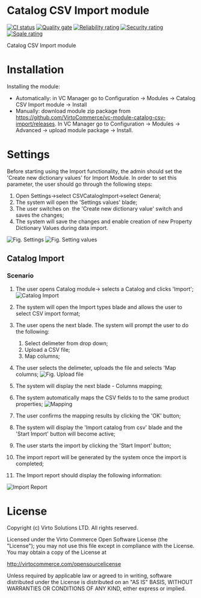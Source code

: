 # Catalog CSV Import module

[![CI status](https://github.com/VirtoCommerce/vc-module-catalog-csv-import/workflows/Module%20CI/badge.svg?branch=dev)](https://github.com/VirtoCommerce/vc-module-catalog-csv-import/actions?query=workflow%3A"Module+CI") [![Quality gate](https://sonarcloud.io/api/project_badges/measure?project=VirtoCommerce_vc-module-catalog-csv-import&metric=alert_status&branch=dev)](https://sonarcloud.io/dashboard?id=VirtoCommerce_vc-module-catalog-csv-import) [![Reliability rating](https://sonarcloud.io/api/project_badges/measure?project=VirtoCommerce_vc-module-catalog-csv-import&metric=reliability_rating&branch=dev)](https://sonarcloud.io/dashboard?id=VirtoCommerce_vc-module-catalog-csv-import) [![Security rating](https://sonarcloud.io/api/project_badges/measure?project=VirtoCommerce_vc-module-catalog-csv-import&metric=security_rating&branch=dev)](https://sonarcloud.io/dashboard?id=VirtoCommerce_vc-module-catalog-csv-import) [![Sqale rating](https://sonarcloud.io/api/project_badges/measure?project=VirtoCommerce_vc-module-catalog-csv-import&metric=sqale_rating&branch=dev)](https://sonarcloud.io/dashboard?id=VirtoCommerce_vc-module-catalog-csv-import)

Catalog CSV Import module

# Installation
Installing the module:
* Automatically: in VC Manager go to Configuration -> Modules -> Catalog CSV Import module -> Install
* Manually: download module zip package from https://github.com/VirtoCommerce/vc-module-catalog-csv-import/releases. In VC Manager go to Configuration -> Modules -> Advanced -> upload module package -> Install.

# Settings

Before starting using the Import functionality, the admin should set the 'Create new dictionary values' for Import Module. In order to set this parameter, the user should go through the following steps:

1. Open Settings→select CSVCatalogImport→select General;
1. The system will open the 'Settings values' blade;
1. The user switches on  the 'Create new dictionary value' switch and saves the changes;  
1. The system will save the changes and enable creation of new Property Dictionary Values during data import.

![Fig. Settings](docs/media/screen-settings.png)
![Fig. Setting values](docs/media/screen-setting-values.png)

## Catalog Import

### Scenario

1. The user opens Catalog module→ selects a Catalog and clicks 'Import';
![Catalog Import](docs/media/screen-select-catalog-to-import.png)
1. The system will open the Import types blade and allows the user to select CSV import format;
1. The user opens the next blade.
The system will prompt the user to do the following:

     1. Select delimeter from drop down;
     1. Upload a CSV file;
     1. Map columns;

1. The user selects the delimeter, uploads the file and selects 'Map columns;
![Fig. Upload file](docs/media/screen-upload-file.png)
1. The system will display the next blade - Columns mapping;
1. The system automatically maps the CSV fields to to the same product properties;
![Mapping](docs/media/screen-mapping.png)
1. The user confirms the mapping results by clicking the 'OK' button;
1. The system will display the 'Import catalog from csv' blade and the 'Start Import' button will become active;
1. The user starts the import by clicking the 'Start Import' button;
1. The import report will be generated by the system once the import is completed;
1. The Import report should display the following information:

![Import Report](docs/media/screen-catalog-import.png)

# License
Copyright (c) Virto Solutions LTD.  All rights reserved.

Licensed under the Virto Commerce Open Software License (the "License"); you
may not use this file except in compliance with the License. You may
obtain a copy of the License at

http://virtocommerce.com/opensourcelicense

Unless required by applicable law or agreed to in writing, software
distributed under the License is distributed on an "AS IS" BASIS,
WITHOUT WARRANTIES OR CONDITIONS OF ANY KIND, either express or
implied.
